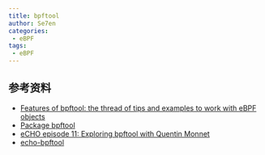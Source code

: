 ```yaml
---
title: bpftool
author: Se7en
categories:
 - eBPF
tags:
 - eBPF
---
```



## 参考资料

- [Features of bpftool: the thread of tips and examples to work with eBPF objects](https://qmonnet.github.io/whirl-offload/2021/09/23/bpftool-features-thread/)
- [Package bpftool](https://www.mankier.com/package/bpftool)
- [eCHO episode 11: Exploring bpftool with Quentin Monnet](https://www.youtube.com/watch?v=1EOLh3zzWP4)
- [echo-bpftool](https://github.com/qmonnet/echo-bpftool)